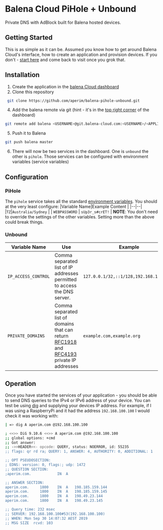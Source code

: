 # Balena Cloud PiHole + Unbound

Private DNS with AdBlock built for Balena hosted devices.
## Getting Started
This is as simple as it can be. Assumed you know how to get around Balena Cloud's interface, how to create an application and provision devices.
If you don't - [start here](https://www.balena.io/os/docs/raspberrypi4-64/getting-started/) and come back to visit once you grok that.
## Installation
 1. Create the application in the [balena Cloud dashboard](https://dashboard.balena-cloud.com/apps)
 3. Clone this repository
```bash
 git clone https://github.com/aperim/balena-pihole-unbound.git
 ```
4. Add the balena remote via git (hint - it's in the [top right corner](https://www.balena.io/docs/learn/deploy/deployment/#git-push) of the dashboard)
```bash
git remote add balena <USERNAME>@git.balena-cloud.com:<USERNAME>/<APPLICATION_NAME>.git
```
5. Push it to Balena
```bash
git push balena master
```
6. There will now be two services in the dashboard. One is `unbound` the other is `pihole`. Those services can be configured with environment variables (service variables)
## Configuration
### PiHole
The `pihole` service takes all the standard [environment variables](https://hub.docker.com/r/pihole/pihole/). You should at the very least configure:
|Variable Name|Example Content  |
|--|--|
|`TZ`|`Australia/Sydney`  |
| `WEBPASSWORD` | `sUp3r_s#crET!` |
**NOTE**: You don't need to override the settings of the other variables. Setting more than the above could break things.
### Unbound
|Variable Name|Use|Example|Default|
|--|--|--|--|
|`IP_ACCESS_CONTROL`|Comma separated list of IP addresses permitted to access the DNS server.  |`127.0.0.1/32,::1/128,192.168.100.0/24`|`127.0.0.1/32,::1/128`
| `PRIVATE_DOMAINS` | Comma separated list of domains that can return [RFC1918](https://tools.ietf.org/html/rfc1918) and [RFC4193](https://tools.ietf.org/html/rfc4193) private IP addresses | `example.com,example.org`|[NONE]
## Operation
Once you have started the services of your application - you should be able to send DNS queries to the IPv4 or IPv6 address of your device. You can test be using [dig](https://linux.die.net/man/1/dig) and supplying your devices IP address. For example, if I was using a RaspberryPi and it had the address `192.168.100.100` I would check it was working with:
```bash
| => dig A aperim.com @192.168.100.100

; <<>> DiG 9.10.6 <<>> A aperim.com @192.168.100.100
;; global options: +cmd
;; Got answer:
;; ->>HEADER<<- opcode: QUERY, status: NOERROR, id: 55235
;; flags: qr rd ra; QUERY: 1, ANSWER: 4, AUTHORITY: 0, ADDITIONAL: 1

;; OPT PSEUDOSECTION:
; EDNS: version: 0, flags:; udp: 1472
;; QUESTION SECTION:
;aperim.com.			IN	A

;; ANSWER SECTION:
aperim.com.		1800	IN	A	198.185.159.144
aperim.com.		1800	IN	A	198.185.159.145
aperim.com.		1800	IN	A	198.49.23.144
aperim.com.		1800	IN	A	198.49.23.145

;; Query time: 232 msec
;; SERVER: 192.168.100.100#53(192.168.100.100)
;; WHEN: Mon Sep 30 14:07:32 AEST 2019
;; MSG SIZE  rcvd: 103
```
